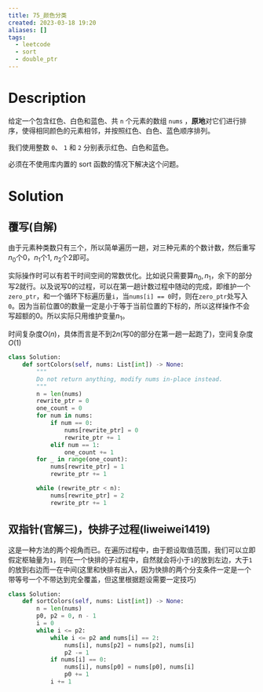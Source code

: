 ```yaml
---
title: 75_颜色分类
created: 2023-03-18 19:20
aliases: []
tags:
  - leetcode
  - sort 
  - double_ptr 
---
```


# Description
给定一个包含红色、白色和蓝色、共 `n` 个元素的数组 `nums` ，**原地**对它们进行排序，使得相同颜色的元素相邻，并按照红色、白色、蓝色顺序排列。

我们使用整数 `0`、 `1` 和 `2` 分别表示红色、白色和蓝色。

必须在不使用库内置的 sort 函数的情况下解决这个问题。

# Solution

## 覆写(自解)

由于元素种类数只有三个，所以简单遍历一趟，对三种元素的个数计数，然后重写$n_0$个$0$，$n_1$个$1$, $n_2$个$2$即可。

实际操作时可以有若干时间空间的常数优化。比如说只需要算$n_0, n_1$，余下的部分写$2$就行。以及说写$0$的过程，可以在第一趟计数过程中随动的完成，即维护一个`zero_ptr`，和一个循环下标遍历量`i`，当`nums[i] == 0`时，则在`zero_ptr`处写入`0`。因为当前位置0的数量一定是小于等于当前位置的下标的，所以这样操作不会写超额的$0$。所以实际只用维护变量$n_1$。

时间复杂度$O(n)$，具体而言是不到$2n$(写0的部分在第一趟一起跑了)，空间复杂度$O(1)$

```python
class Solution:
    def sortColors(self, nums: List[int]) -> None:
        """
        Do not return anything, modify nums in-place instead.
        """
        n = len(nums)
        rewrite_ptr = 0
        one_count = 0
        for num in nums:
            if num == 0:
                nums[rewrite_ptr] = 0
                rewrite_ptr += 1
            elif num == 1:
                one_count += 1
        for _ in range(one_count):
            nums[rewrite_ptr] = 1
            rewrite_ptr += 1

        while (rewrite_ptr < n):
            nums[rewrite_ptr] = 2
            rewrite_ptr += 1
```

## 双指针(官解三)，快排子过程(liweiwei1419)

这是一种方法的两个视角而已。在遍历过程中，由于题设取值范围，我们可以立即假定枢轴量为`1`，则在一个快排的子过程中，自然就会将小于`1`的放到左边，大于`1`的放到右边而一在中间(这里和快排有出入，因为快排的两个分支条件一定是一个带等号一个不带达到完全覆盖，但这里根据题设需要一定技巧)

```python
class Solution:
    def sortColors(self, nums: List[int]) -> None:
        n = len(nums)
        p0, p2 = 0, n - 1
        i = 0
        while i <= p2:
            while i <= p2 and nums[i] == 2:
                nums[i], nums[p2] = nums[p2], nums[i]
                p2 -= 1
            if nums[i] == 0:
                nums[i], nums[p0] = nums[p0], nums[i]
                p0 += 1
            i += 1
```
